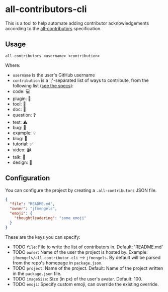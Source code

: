 # all-contributors-cli

This is a tool to help automate adding contributor acknowledgements according to the [all-contributors](https://github.com/kentcdodds/all-contributors) specification.

## Usage

```
all-contributors <username> <contribution>
```
Where:
- `username` is the user's GitHub username
- `contribution` is a ';'-separated list of ways to contribute, from the following list ([see the specs](https://github.com/kentcdodds/all-contributors#emoji-key)):
- code: 💻
- plugin: 🔌
- tool: 🔧
- doc: 📖
- question: ❓
- test: ⚠️
- bug: 🐛
- example: 💡
- blog: 📝
- tutorial: ✅
- video: 📹
- talk: 📢
- design: 🎨

## Configuration

You can configure the project by creating a `.all-contributors` JSON file.

```json
{
  "file": "README.md",
  "owner": "jfmengels",
  "emoji": {
    "thoughtleadering": "some emoji"
  }
}
```

These are the keys you can specify:
- TODO `file`: File to write the list of contributors in. Default: 'README.md'
- TODO `owner`: Name of the user the project is hosted by. Example: `jfmengels/all-contributor-cli` --> `jfmengels`. By default will be parsed from the repo's homepage in `package.json`.
- TODO `project`: Name of the project. Default: Name of the project written in the `package.json` file.
- TODO `imageSize`: Size (in px) of the user's avatar. Default: 100.
- TODO `emoji`: Specify custom emoji, can override the existing override.

